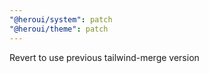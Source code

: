```yaml
---
"@heroui/system": patch
"@heroui/theme": patch
---
```


Revert to use previous tailwind-merge version
